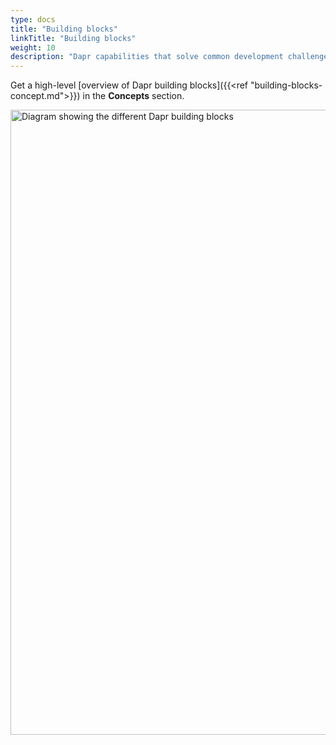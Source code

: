 ```yaml
---
type: docs
title: "Building blocks"
linkTitle: "Building blocks"
weight: 10
description: "Dapr capabilities that solve common development challenges for distributed applications"
---
```


Get a high-level [overview of Dapr building blocks]({{<ref "building-blocks-concept.md">}}) in the **Concepts** section.

<img src="/images/buildingblocks-overview.png" alt="Diagram showing the different Dapr building blocks" width=1000>